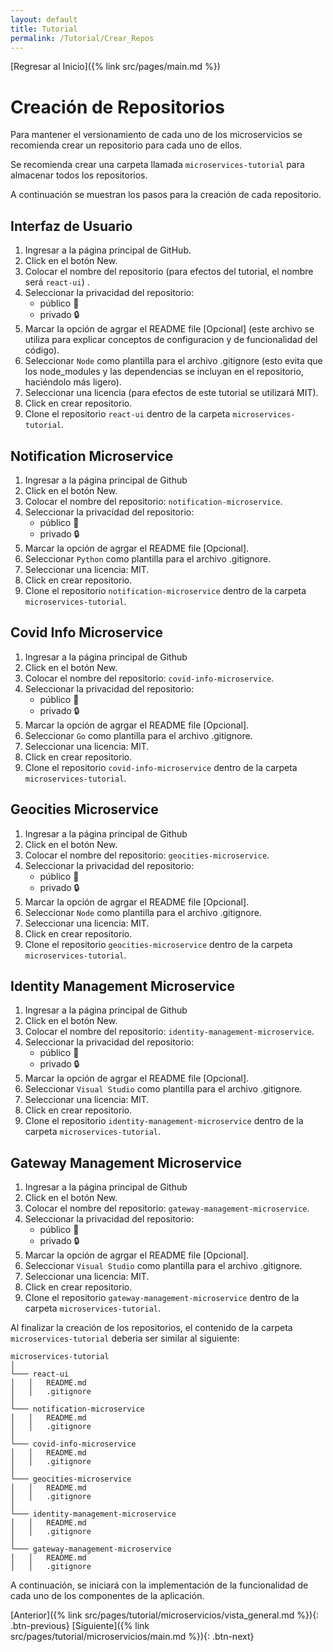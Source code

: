 ```yaml
---
layout: default
title: Tutorial
permalink: /Tutorial/Crear_Repos
---
```

[Regresar al Inicio]({% link src/pages/main.md %})

# Creación de Repositorios

Para mantener el versionamiento de cada uno de los microservicios se recomienda crear un repositorio para cada uno de ellos.

Se recomienda crear una carpeta llamada `microservices-tutorial` para almacenar todos los repositorios.

A continuación se muestran los pasos para la creación de cada repositorio.

## Interfaz de Usuario

1. Ingresar a la página principal de GitHub.
2. Click en el botón New.
3. Colocar el nombre del repositorio (para efectos del tutorial, el nombre será `react-ui`) .
4. Seleccionar la privacidad del repositorio:
    - público :book:
    - privado :lock:
5. Marcar la opción de agrgar el README file [Opcional] (este archivo se utiliza para explicar conceptos de configuracion y de funcionalidad del código).
6. Seleccionar `Node` como plantilla para el archivo .gitignore (esto evita que los node_modules y las dependencias se incluyan en el repositorio, haciéndolo más ligero).
7. Seleccionar una licencia (para efectos de este tutorial se utilizará MIT).
8. Click en crear repositorio.
9. Clone el repositorio `react-ui` dentro de la carpeta `microservices-tutorial`.

## Notification Microservice

1. Ingresar a la página principal de Github
2. Click en el botón New.
3. Colocar el nombre del repositorio: `notification-microservice`.
4. Seleccionar la privacidad del repositorio:
    - público :book:
    - privado :lock:
5. Marcar la opción de agrgar el README file [Opcional].
6. Seleccionar `Python` como plantilla para el archivo .gitignore.
7. Seleccionar una licencia: MIT.
8. Click en crear repositorio.
9. Clone el repositorio `notification-microservice` dentro de la carpeta `microservices-tutorial`.


## Covid Info Microservice

1. Ingresar a la página principal de Github
2. Click en el botón New.
3. Colocar el nombre del repositorio: `covid-info-microservice`.
4. Seleccionar la privacidad del repositorio:
    - público :book:
    - privado :lock:
5. Marcar la opción de agrgar el README file [Opcional].
6. Seleccionar `Go` como plantilla para el archivo .gitignore.
7. Seleccionar una licencia: MIT.
8. Click en crear repositorio.
9. Clone el repositorio `covid-info-microservice` dentro de la carpeta `microservices-tutorial`.

## Geocities Microservice

1. Ingresar a la página principal de Github
2. Click en el botón New.
3. Colocar el nombre del repositorio: `geocities-microservice`.
4. Seleccionar la privacidad del repositorio:
    - público :book:
    - privado :lock:
5. Marcar la opción de agrgar el README file [Opcional].
6. Seleccionar `Node` como plantilla para el archivo .gitignore.
7. Seleccionar una licencia: MIT.
8. Click en crear repositorio.
9. Clone el repositorio `geocities-microservice` dentro de la carpeta `microservices-tutorial`.

## Identity Management Microservice

1. Ingresar a la página principal de Github
2. Click en el botón New.
3. Colocar el nombre del repositorio: `identity-management-microservice`.
4. Seleccionar la privacidad del repositorio:
    - público :book:
    - privado :lock:
5. Marcar la opción de agrgar el README file [Opcional].
6. Seleccionar `Visual Studio` como plantilla para el archivo .gitignore.
7. Seleccionar una licencia: MIT.
8. Click en crear repositorio.
9. Clone el repositorio `identity-management-microservice` dentro de la carpeta `microservices-tutorial`.

## Gateway Management Microservice

1. Ingresar a la página principal de Github
2. Click en el botón New.
3. Colocar el nombre del repositorio: `gateway-management-microservice`.
4. Seleccionar la privacidad del repositorio:
    - público :book:
    - privado :lock:
5. Marcar la opción de agrgar el README file [Opcional].
6. Seleccionar `Visual Studio` como plantilla para el archivo .gitignore.
7. Seleccionar una licencia: MIT.
8. Click en crear repositorio.
9. Clone el repositorio `gateway-management-microservice` dentro de la carpeta `microservices-tutorial`.

Al finalizar la creación de los repositorios, el contenido de la carpeta `microservices-tutorial` deberia ser similar al siguiente:
```
microservices-tutorial
│
└─── react-ui
│   │   README.md
│   │   .gitignore
│
└─── notification-microservice
│   │   README.md
│   │   .gitignore
│
└─── covid-info-microservice
│   │   README.md
│   │   .gitignore
│
└─── geocities-microservice
│   │   README.md
│   │   .gitignore
│
└─── identity-management-microservice
│   │   README.md
│   │   .gitignore
│
└─── gateway-management-microservice
│   │   README.md
│   │   .gitignore
```

A continuación, se iniciará con la implementación de la funcionalidad de cada uno de los componentes de la aplicación.

[Anterior]({% link src/pages/tutorial/microservicios/vista_general.md %}){: .btn-previous} [Siguiente]({% link src/pages/tutorial/microservicios/main.md %}){: .btn-next}



